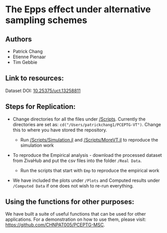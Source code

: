 # The Epps effect under alternative sampling schemes

## Authors
* Patrick Chang
* Etienne Pienaar
* Tim Gebbie

## Link to resources:

Dataset DOI: [10.25375/uct.13258811](http://dx.doi.org/10.25375/uct.13258811)

## Steps for Replication:
- Change directories for all the files under [/Scripts](https://github.com/CHNPAT005/PCRBTG-VT/tree/main/Scripts). Currently the directories are set as: `cd("/Users/patrickchang1/PCEPTG-VT")`. Change this to where you have stored the repository. 

	- Run [/Scripts/Simulation.jl](https://github.com/CHNPAT005/PCRBTG-VT/blob/main/Scripts/Simulation.jl) and [/Scripts/MoreVT.jl](https://github.com/CHNPAT005/PCRBTG-VT/blob/main/Scripts/MoreVT.jl) to reproduce the simulation work
	
 - To reproduce the Empirical analysis - download the processed dataset from ZivaHub and put the csv files into the folder `/Real Data`.
 	- Run the scripts that start with `Emp` to reproduce the empirical work

- We have included the plots under `/Plots` and Computed results under `/Computed Data` if one does not wish to re-run everything.

## Using the functions for other purposes:

We have built a suite of useful functions that can be used for other applications. For a demonstration on how to use them, please visit: https://github.com/CHNPAT005/PCEPTG-MSC.